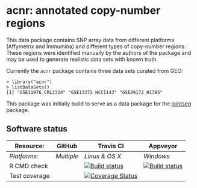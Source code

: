 # acnr: annotated copy-number regions

This data package contains SNP array data from different platforms (Affymetrix and Immumina) and different types of copy-number regions. These regions were identified manually by the authors of the package and may be used to generate realistic data sets with known truth.

Currently the `acnr` package  contains three data sets curated from GEO:

    > library("acnr")
    > listDataSets()
    [1] "GSE11976_CRL2324" "GSE13372_HCC1143" "GSE29172_H1395"  

This package was initially build to serve as a data package for the [jointseg](https://github.com/mpierrejean/jointseg) package.

## Software status

| Resource:     | GitHub        | Travis CI      | Appveyor         |
| ------------- | ------------------- | -------------- | ---------------- |
| _Platforms:_  | _Multiple_          | _Linux & OS X_ | _Windows_        |
| R CMD check  | | <a href="https://travis-ci.org/mpierrejean/acnr"><img src="https://travis-ci.org/mpierrejean/acnr.svg" alt="Build status"></a> | <a href="https://ci.appveyor.com/project/mpierrejean/acnr"><img src="https://ci.appveyor.com/api/projects/status/github/mpierrejean/acnr?svg=true" alt="Build status"></a> |
| Test coverage | | <a href="https://codecov.io/gh/mpierrejean/acnr"><img src="https://codecov.io/gh/mpierrejean/acnr/branch/master/graph/badge.svg" alt="Coverage Status"/></a> | |
